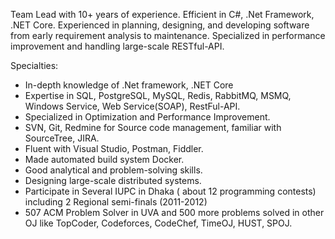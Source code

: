 Team Lead with 10+ years of experience. Efficient in C#, .Net Framework, .NET Core. Experienced in planning, designing, and developing software from early requirement analysis to maintenance. Specialized in performance improvement and handling large-scale RESTful-API.

Specialties:

- In-depth knowledge of .Net framework, .NET Core
- Expertise in SQL, PostgreSQL, MySQL, Redis, RabbitMQ, MSMQ, Windows Service, Web Service(SOAP), RestFul-API.
- Specialized in Optimization and Performance Improvement.
- SVN, Git, Redmine for Source code management, familiar with SourceTree, JIRA.
- Fluent with Visual Studio, Postman, Fiddler.
- Made automated build system Docker.
- Good analytical and problem-solving skills.
- Designing large-scale distributed systems.
- Participate in Several IUPC in Dhaka ( about 12 programming contests) including 2 Regional semi-finals (2011-2012)
- 507 ACM Problem Solver in UVA and 500 more problems solved in other OJ like TopCoder, Codeforces, CodeChef, TimeOJ, HUST, SPOJ.

<!---
KingCobrass/KingCobrass is a ✨ special ✨ repository because its `README.md` (this file) appears on your GitHub profile.
You can click the Preview link to take a look at your changes.
--->
